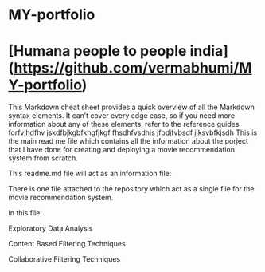 # MY-portfolio
# [Humana people to people india] (https://github.com/vermabhumi/MY-portfolio)
This Markdown cheat sheet provides a quick overview of all the Markdown syntax elements. It can’t cover every edge case, so if you need more information about any of these elements, refer to the reference guides forfvjhdfhv jskdfbjkgbfkhgfjkgf fhsdhfvsdhjs jfbdjfvbsdf jjksvbfkjsdh
This is the main read me file which contains all the information about the porject that I have done for creating and deploying a movie recommendation system from scratch.

This readme.md file will act as an information file:

There is one file attached to the repository which act as a single file for the movie recommendation system.

In this file:

Exploratory Data Analysis

Content Based Filtering Techniques

Collaborative Filtering Techniques
